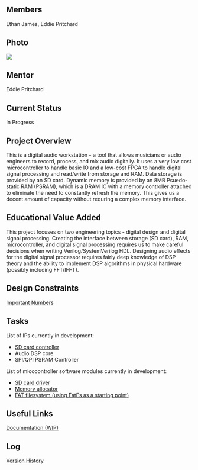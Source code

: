 ## Members
Ethan James, Eddie Pritchard

## Photo
![](hero.png)

## Mentor
Eddie Pritchard

## Current Status
In Progress

## Project Overview

This is a digital audio workstation - a tool that allows musicians or audio engineers to record, process, and mix audio digitally. It uses a very low cost microcontroller to handle basic IO and a low-cost FPGA to handle digital signal processing and read/write from storage and RAM. Data storage is provided by an SD card. Dynamic memory is provided by an 8MB Psuedo-static RAM (PSRAM), which is a DRAM IC with a memory controller attached to eliminate the need to constantly refresh the memory. This gives us a decent amount of capacity without requring a complex memory interface.

## Educational Value Added

This project focuses on two engineering topics - digital design and digital signal processing. Creating the interface between storage (SD card), RAM, microcontroller, and digital signal processing requires us to make careful decisions when writing Verilog/SystemVerilog HDL. Designing audio effects for the digital signal processor requires fairly deep knowledge of DSP theory and the ability to implement DSP algorithms in physical hardware (possibly including FFT/IFFT).

## Design Constraints

[Important Numbers](doc/numbers.md)

## Tasks

List of IPs currently in development:
* [SD card controller](https://github.com/ethanjamesauto/SD-card-controller/)
* Audio DSP core
* SPI/QPI PSRAM Controller

List of micocontroller software modules currently in development:
* [SD card driver](pico/src/mmc)
* [Memory allocator](pico/src/memory)
* [FAT filesystem (using FatFs as a starting point)](pico/src/fatfs)

## Useful Links

[Documentation (WIP)](doc/)

## Log

[Version History](https://github.com/epritchard13/FPGA-DAW/commits/main)
